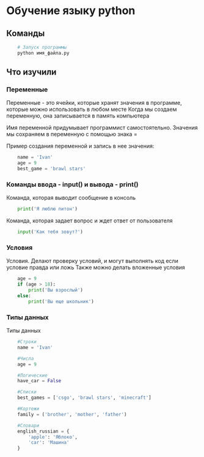 # Обучение языку python
## Команды

```bash
    # Запуск программы
    python имя_файла.py
```

## Что изучили

### Переменные
Переменные - это ячейки, которые хранят значения в программе, которые можно использовать в любом месте
Когда мы создаем переменную, она записывается в память компьютера

Имя переменной придумывает программист самостоятельно.
Значения мы сохраняем в переменную с помощью знака =

Пример создания переменной и запись в нее значения:
```python
    name = 'Ivan'
    age = 9
    best_game = 'brawl stars'
```
### Команды ввода - input() и вывода - print() 
Команда, которая выводит сообщение в консоль
```python
    print('Я люблю питон')
```

Команда, которая задает вопрос и ждет ответ от пользователя
```python
    input('Как тебя зовут?')
```

### Условия
Условия. Делают проверку условий, и могут выполнять код если условие правда или ложь
Также можно делать вложенные условия
```python
    age = 9
    if (age > 18):
        print('Вы взрослый')
    else:
        print('Вы еще школьник')
```

### Типы данных
Типы данных
```python
    #Строки
    name = 'Ivan'

    #Числа
    age = 9

    #Логические
    have_car = False

    #Списки
    best_games = ['csgo', 'brawl stars', 'minecraft']

    #Кортежи
    family = ('brother', 'mother', 'father')

    #Словари
    english_russian = {
        'apple': 'Яблоко',
        'car': 'Машина'
    }
```
